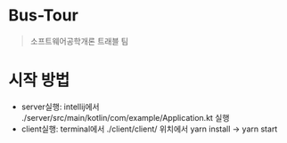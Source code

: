 # Bus-Tour
> 소프트웨어공학개론 트래블 팀

# 시작 방법
* server실행: intellij에서 ./server/src/main/kotlin/com/example/Application.kt 실행
* client실행: terminal에서 ./client/client/ 위치에서 yarn install -> yarn start

